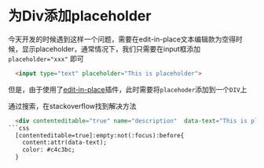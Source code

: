 # 为Div添加placeholder

今天开发的时候遇到这样一个问题，需要在edit-in-place文本编辑款为空得时候，显示placeholder，通常情况下，我们只需要在input框添加`placeholder="xxx"` 即可

```html
  <input type="text" placeholder="This is placeholder">
```

但是，由于使用了[edit-in-place](http://vitalets.github.io/x-editable/)插件，此时需要将`placehoder`添加到一个`DIV`上

通过搜索，在stackoverflow找到解决方法

```html
  <div contenteditable="true" name="description"  data-text="This is placeholder">```
```css
  [contenteditable=true]:empty:not(:focus):before{
    content:attr(data-text);
    color: #c4c3bc;
  }
```
